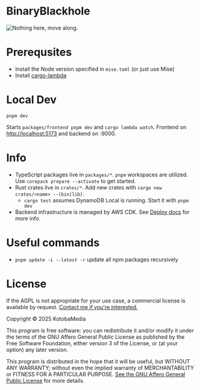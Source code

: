 # BinaryBlackhole

![Nothing here, move along.](https://media3.giphy.com/media/v1.Y2lkPTc5MGI3NjExNXRjZjh2ZDJ2NXEyZnMzbWtqNGE1YWw4Z2xqNXdkdmRlajZtcXZ3NCZlcD12MV9pbnRlcm5hbF9naWZfYnlfaWQmY3Q9Zw/3o84sF21zQYacFcl68/giphy.gif)

# Prerequsites

- Install the Node version specified in `mise.toml` (or just use Mise)
- Install [cargo-lambda](https://www.cargo-lambda.info/guide/installation.html)

# Local Dev

`pnpm dev`

Starts `packages/frontend pnpm dev` and `cargo lambda watch`.
Frontend on [http://localhost:5173](http://localhost:5173) and backend on :9000.

# Info

- TypeScript packages live in `packages/*`. `pnpm` workspaces are utilized. Use `corepack prepare --activate` to get started.
- Rust crates live in `crates/*`. Add new crates with `cargo new crates/<name> --(bin|lib)`.
    - `cargo test` assumes DynamoDB Local is running. Start it with `pnpm dev`
- Backend infrastructure is managed by AWS CDK. See [Deploy docs](./packages/cdk/README.md) for more info.

# Useful commands

- `pnpm update -i --latest -r` update all npm packages recursively

# License

If the AGPL is not appropriate for your use case, a commercial license is available by request. [Contact me if you're interested.](mailto:keita@kotobamedia.com)

Copyright © 2025 KotobaMedia

This program is free software: you can redistribute it and/or modify
it under the terms of the GNU Affero General Public License as published
by the Free Software Foundation, either version 3 of the License, or
(at your option) any later version.

This program is distributed in the hope that it will be useful,
but WITHOUT ANY WARRANTY; without even the implied warranty of
MERCHANTABILITY or FITNESS FOR A PARTICULAR PURPOSE.
[See the GNU Affero General Public License](./LICENSE) for more details.
